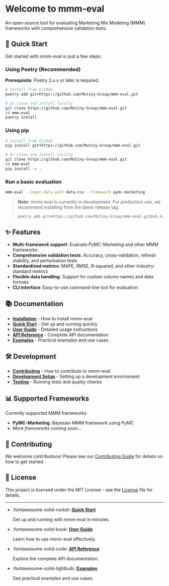 # Welcome to mmm-eval

An open-source tool for evaluating Marketing Mix Modeling (MMM) frameworks with comprehensive validation tests.

## 🚀 Quick Start

Get started with mmm-eval in just a few steps:

### Using Poetry (Recommended)

**Prerequisite**: Poetry 2.x.x or later is required.

```bash
# Install from GitHub
poetry add git+https://github.com/Mutiny-Group/mmm-eval.git

# Or clone and install locally
git clone https://github.com/Mutiny-Group/mmm-eval.git
cd mmm-eval
poetry install
```

### Using pip
```bash
# Install from GitHub
pip install git+https://github.com/Mutiny-Group/mmm-eval.git

# Or clone and install locally
git clone https://github.com/Mutiny-Group/mmm-eval.git
cd mmm-eval
pip install -e .
```

### Run a basic evaluation
```bash
mmm-eval --input-data-path data.csv --framework pymc-marketing
```

> **Note**: mmm-eval is currently in development. For production use, we recommend installing from the latest release tag:
> ```bash
> poetry add git+https://github.com/Mutiny-Group/mmm-eval.git@v0.4.2
> ```

## ✨ Features

- **Multi-framework support**: Evaluate PyMC-Marketing and other MMM frameworks
- **Comprehensive validation tests**: Accuracy, cross-validation, refresh stability, and perturbation tests
- **Standardized metrics**: MAPE, RMSE, R-squared, and other industry-standard metrics
- **Flexible data handling**: Support for custom column names and data formats
- **CLI interface**: Easy-to-use command-line tool for evaluation

## 📚 Documentation

- **[Installation](getting-started/installation.md)** - How to install mmm-eval
- **[Quick Start](getting-started/quick-start.md)** - Get up and running quickly
- **[User Guide](user-guide/cli.md)** - Detailed usage instructions
- **[API Reference](api/core.md)** - Complete API documentation
- **[Examples](examples/basic-usage.md)** - Practical examples and use cases

## 🛠️ Development

- **[Contributing](development/contributing.md)** - How to contribute to mmm-eval
- **[Development Setup](development/setup.md)** - Setting up a development environment
- **[Testing](development/testing.md)** - Running tests and quality checks

## 📊 Supported Frameworks

Currently supported MMM frameworks:

- **PyMC-Marketing**: Bayesian MMM framework using PyMC
- *More frameworks coming soon...*

## 🤝 Contributing

We welcome contributions! Please see our [Contributing Guide](development/contributing.md) for details on how to get started.

## 📄 License

This project is licensed under the MIT License - see the [License](about/license.md) file for details.

---

<div class="grid cards" markdown>

-   :fontawesome-solid-rocket: __[Quick Start](getting-started/quick-start.md)__

    Get up and running with mmm-eval in minutes.

-   :fontawesome-solid-book: __[User Guide](user-guide/cli.md)__

    Learn how to use mmm-eval effectively.

-   :fontawesome-solid-code: __[API Reference](api/core.md)__

    Explore the complete API documentation.

-   :fontawesome-solid-lightbulb: __[Examples](examples/basic-usage.md)__

    See practical examples and use cases.

</div> 